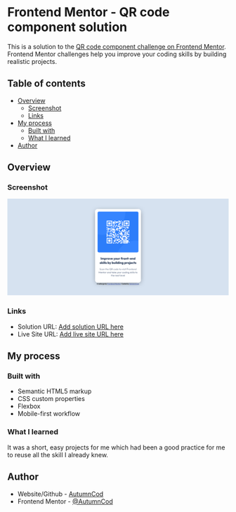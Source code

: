 # Frontend Mentor - QR code component solution

This is a solution to the [QR code component challenge on Frontend Mentor](https://www.frontendmentor.io/challenges/qr-code-component-iux_sIO_H). Frontend Mentor challenges help you improve your coding skills by building realistic projects.

## Table of contents

-  [Overview](#overview)
   -  [Screenshot](#screenshot)
   -  [Links](#links)
-  [My process](#my-process)
   -  [Built with](#built-with)
   -  [What I learned](#what-i-learned)
-  [Author](#author)

## Overview

### Screenshot

![](src/images/screenshot.png)

### Links

-  Solution URL: [Add solution URL here](https://github.com/AutumnCod/fem-qr-code-component)
-  Live Site URL: [Add live site URL here](https://eager-mestorf-458302.netlify.app/)

## My process

### Built with

-  Semantic HTML5 markup
-  CSS custom properties
-  Flexbox
-  Mobile-first workflow

### What I learned

It was a short, easy projects for me which had been a good practice for me to reuse all the skill I already knew.

## Author

-  Website/Github - [AutumnCod](https://github.com/AutumnCod)
-  Frontend Mentor - [@AutumnCod](https://www.frontendmentor.io/profile/AutumnCod)
